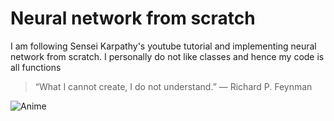 # Neural network from scratch 
I am following Sensei Karpathy's youtube tutorial and implementing neural network from scratch.
I personally do not like classes and hence my code is all functions

> “What I cannot create,
> I do not understand.”
> ― Richard P. Feynman

![Anime](https://imgs.search.brave.com/vKl1CM0l1-rsBJTz4m0YXhahblFdEfjX8EZtWJgNRao/rs:fit:860:0:0:0/g:ce/aHR0cHM6Ly9naWZk/Yi5jb20vaW1hZ2Vz/L2hpZ2gvd2FpZnUt/YW5pbWUtY3V0ZS1z/bWlsZS1naXJsLWRk/N2Q4YW91MjM0MnU3/b3IuZ2lm.gif)

